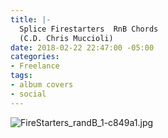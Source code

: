 ```yaml
---
title: |-
  Splice Firestarters  RnB Chords
  (C.D. Chris Muccioli)
date: 2018-02-22 22:47:00 -05:00
categories:
- Freelance
tags:
- album covers
- social
---
```


![FireStarters_randB_1-c849a1.jpg](/uploads/FireStarters_randB_1-c849a1.jpg)